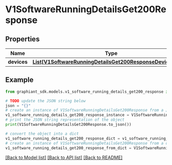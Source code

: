 # V1SoftwareRunningDetailsGet200Response


## Properties

Name | Type | Description | Notes
------------ | ------------- | ------------- | -------------
**devices** | [**List[V1SoftwareRunningDetailsGet200ResponseDevicesInner]**](V1SoftwareRunningDetailsGet200ResponseDevicesInner.md) |  | [optional] 

## Example

```python
from graphiant_sdk.models.v1_software_running_details_get200_response import V1SoftwareRunningDetailsGet200Response

# TODO update the JSON string below
json = "{}"
# create an instance of V1SoftwareRunningDetailsGet200Response from a JSON string
v1_software_running_details_get200_response_instance = V1SoftwareRunningDetailsGet200Response.from_json(json)
# print the JSON string representation of the object
print(V1SoftwareRunningDetailsGet200Response.to_json())

# convert the object into a dict
v1_software_running_details_get200_response_dict = v1_software_running_details_get200_response_instance.to_dict()
# create an instance of V1SoftwareRunningDetailsGet200Response from a dict
v1_software_running_details_get200_response_from_dict = V1SoftwareRunningDetailsGet200Response.from_dict(v1_software_running_details_get200_response_dict)
```
[[Back to Model list]](../README.md#documentation-for-models) [[Back to API list]](../README.md#documentation-for-api-endpoints) [[Back to README]](../README.md)


